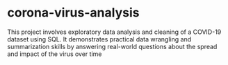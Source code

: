 # corona-virus-analysis
This project involves exploratory data analysis and cleaning of a COVID-19 dataset using SQL. It demonstrates practical data wrangling and summarization skills by answering real-world questions about the spread and impact of the virus over time
